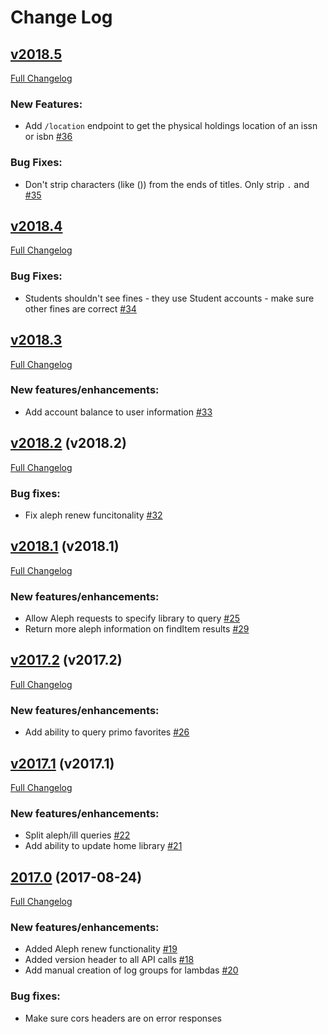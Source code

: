 # Change Log

## [v2018.5](https://github.com/ndlib/gatekeeper/tree/v2018.5)
[Full Changelog](https://github.com/ndlib/gatekeeper/compare/v2018.4...v2018.5)

### New Features:
- Add `/location` endpoint to get the physical holdings location of an issn or isbn [#36](https://github.com/ndlib/gatekeeper/pull/36)

### Bug Fixes:
- Don't strip characters (like ()) from the ends of titles. Only strip `.` and ` ` [#35](https://github.com/ndlib/gatekeeper/pull/35)


## [v2018.4](https://github.com/ndlib/gatekeeper/tree/v2018.4)
[Full Changelog](https://github.com/ndlib/gatekeeper/compare/v2018.3...v2018.4)

### Bug Fixes:
- Students shouldn't see fines - they use Student accounts - make sure other fines are correct [#34](https://github.com/ndlib/gatekeeper/pull/34)

## [v2018.3](https://github.com/ndlib/gatekeeper/tree/v2018.3)
[Full Changelog](https://github.com/ndlib/gatekeeper/compare/v2018.2...v2018.3)

### New features/enhancements:
- Add account balance to user information [#33](https://github.com/ndlib/gatekeeper/pull/33)


## [v2018.2](https://github.com/ndlib/gatekeeper/tree/v2018.2) (v2018.2)
[Full Changelog](https://github.com/ndlib/gatekeeper/compare/v2018.1...v2018.2)

### Bug fixes:
- Fix aleph renew funcitonality [#32](https://github.com/ndlib/gatekeeper/pull/32)


## [v2018.1](https://github.com/ndlib/gatekeeper/tree/v2018.1) (v2018.1)
[Full Changelog](https://github.com/ndlib/gatekeeper/compare/v2017.2...v2018.1)

### New features/enhancements:
- Allow Aleph requests to specify library to query [#25](https://github.com/ndlib/gatekeeper/pull/25)
- Return more aleph information on findItem results [#29](https://github.com/ndlib/gatekeeper/pull/29)


## [v2017.2](https://github.com/ndlib/gatekeeper/tree/v2017.2) (v2017.2)
[Full Changelog](https://github.com/ndlib/gatekeeper/compare/v2017.1...v2017.2)

### New features/enhancements:
- Add ability to query primo favorites [#26](https://github.com/ndlib/gatekeeper/pull/26)


## [v2017.1](https://github.com/ndlib/gatekeeper/tree/v2017.1) (v2017.1)
[Full Changelog](https://github.com/ndlib/gatekeeper/compare/v2017.0...v2017.1)

### New features/enhancements:
- Split aleph/ill queries [#22](https://github.com/ndlib/gatekeeper/pull/22)
- Add ability to update home library [#21](https://github.com/ndlib/gatekeeper/pull/21)


## [2017.0](https://github.com/ndlib/gatekeeper/tree/v2017.0) (2017-08-24)
[Full Changelog](https://github.com/ndlib/gatekeeper/compare/v0.1.0...v2017.0)

### New features/enhancements:
- Added Aleph renew functionality [#19](https://github.com/ndlib/gatekeeper/pull/19)
- Added version header to all API calls [#18](https://github.com/ndlib/gatekeeper/pull/18)
- Add manual creation of log groups for lambdas [#20](https://github.com/ndlib/gatekeeper/pull/20)

### Bug fixes:
- Make sure cors headers are on error responses
